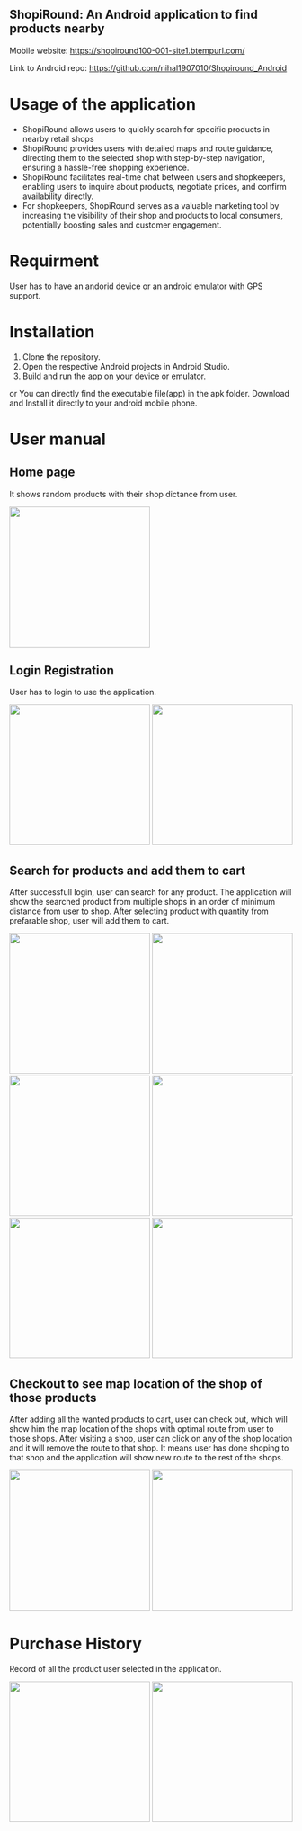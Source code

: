 ## ShopiRound: An Android application to find products nearby

Mobile website: https://shopiround100-001-site1.btempurl.com/

Link to Android repo: https://github.com/nihal1907010/Shopiround_Android

# Usage of the application
- ShopiRound allows users to quickly search for specific products in nearby retail shops
- ShopiRound provides users with detailed maps and route guidance, directing them to the selected shop with step-by-step navigation, ensuring a hassle-free shopping experience.
- ShopiRound facilitates real-time chat between users and shopkeepers, enabling users to inquire about products, negotiate prices, and confirm availability directly.
- For shopkeepers, ShopiRound serves as a valuable marketing tool by increasing the visibility of their shop and products to local consumers, potentially boosting sales and customer engagement.

# Requirment
User has to have an andorid device or an android emulator with GPS support.

# Installation
1. Clone the repository.
2. Open the respective Android projects in Android Studio.
3. Build and run the app on your device or emulator.

or
You can directly find the executable file(app) in the apk folder. Download and Install it directly to your android mobile phone.

# User manual

## Home page
It shows random products with their shop dictance from user.




<img src="https://github.com/nihal1907010/Shopiround/assets/85826615/1568fe98-0609-468d-9f3a-ec2fb092f6ef"  width="250px">


## Login Registration
User has to login to use the application.




<img src="https://github.com/nihal1907010/Shopiround/assets/85826615/3189f94e-a61e-44cd-bfdc-a464a5a1ae0e"  width="250px">



<img src="https://github.com/nihal1907010/Shopiround/assets/85826615/ca33a4d9-b829-4272-933e-795c798b6608"  width="250px">


## Search for products and add them to cart
After successfull login, user can search for any product. The application will show the searched product from multiple shops in an order of minimum distance from user to shop. After selecting product with quantity from prefarable shop, user will add them to cart.




<img src="https://github.com/nihal1907010/Shopiround/assets/85826615/65f6b9c1-92d0-4a02-b4b5-7b62b4a66ab7"  width="250px">



<img src="https://github.com/nihal1907010/Shopiround/assets/85826615/f063957c-308b-4ade-b758-a54ab366a207"  width="250px">



<img src="https://github.com/nihal1907010/Shopiround/assets/85826615/579e326f-7888-449a-93bb-db59288a601b"  width="250px">



<img src="https://github.com/nihal1907010/Shopiround/assets/85826615/580f2669-8d1e-422d-8abb-006d69965967"  width="250px">



<img src="https://github.com/nihal1907010/Shopiround/assets/85826615/73c40ca0-ac4a-4bb6-89fb-abe0f2f3ab4f"  width="250px">





<img src="https://github.com/nihal1907010/Shopiround/assets/85826615/987c409f-907b-44ae-980e-03b80b6fd97f"  width="250px">


## Checkout to see map location of the shop of those products
After adding all the wanted products to cart, user can check out, which will show him the map location of the shops with optimal route from user to those shops.
After visiting a shop, user can click on any of the shop location and it will remove the route to that shop. It means user has done shoping to that shop and the application will show new route to the rest of the shops.



<img src="https://github.com/nihal1907010/Shopiround/assets/85826615/9091a2b9-48f5-433d-b070-dd399da25abd"  width="250px">

<img src="https://github.com/nihal1907010/Shopiround/assets/85826615/5e0873a0-f19b-45db-b8ce-4411b7b6d79e"  width="250px">

# Purchase History
Record of all the product user selected in the application.

<img src="https://github.com/nihal1907010/Shopiround/assets/85826615/9a5066a4-696b-4fad-a331-9c66bc6d448e"  width="250px">



<img src="https://github.com/nihal1907010/Shopiround/assets/85826615/1142dbec-43e7-4dbe-aca7-6b943b67854d"  width="250px">





